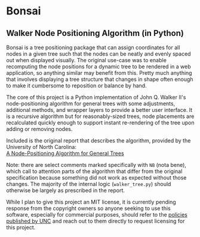 # Bonsai

## Walker Node Positioning Algorithm (in Python)

Bonsai is a tree positioning package that can assign coordinates for all nodes in a given tree such that the nodes can be neatly and evenly spaced out when displayed visually. The original use-case was to enable recomputing the node positions for a dynamic tree to be rendered in a web application, so anything similar may benefit from this. Pretty much anything that involves displaying a tree structure that changes in shape often enough to make it cumbersome to reposition or balance by hand.

The core of this project is a Python implementation of John Q. Walker II's node-positioning algorithm for general trees with some adjustments, additional methods, and wrapper layers to provide a better user interface. It is a recursive algorithm but for reasonably-sized trees, node placements are recalculated quickly enough to support instant re-rendering of the tree upon adding or removing nodes.

Included is the original report that describes the algorithm, provided by the University of North Carolina:\
<a href="89-034.pdf" target="_blank">A Node-Positioning Algorithm for General Trees</a>

Note: there are select comments marked specifically with `NB` (nota bene), which call to attention parts of the algorithm that differ from the original specification because something did not work as expected without those changes. The majority of the internal logic (`walker_tree.py`) should otherwise be largely as prescribed in the report.

While I plan to give this project an MIT license, it is currently pending response from the copyright owners so anyone seeking to use this software, especially for commercial purposes, should refer to the
<a href="https://policies.unc.edu/TDClient/2833/Portal/KB/ArticleDet?ID=132138" target="_blank">policies published by UNC</a> and reach out to them directly to request licensing for this project.
